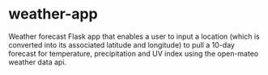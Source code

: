# weather-app

Weather forecast Flask app that enables a user to input a location (which is converted into its associated latitude and longitude) to pull a 10-day forecast for temperature, precipitation and UV index using the open-mateo weather data api.
